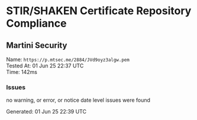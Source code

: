 # STIR/SHAKEN Certificate Repository Compliance

## Martini Security

Name: `https://p.mtsec.me/2884/JVd9oyz3algw.pem`\
Tested At: 01 Jun 25 22:37 UTC\
Time: 142ms

### Issues

no warning, or error, or notice date level issues were found

Generated: 01 Jun 25 22:39 UTC